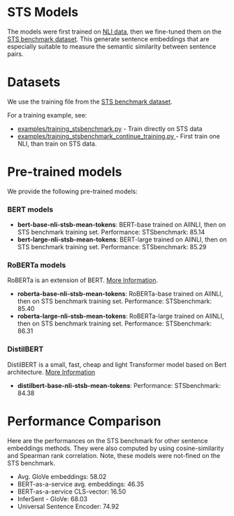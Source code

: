 # STS Models
The models were first trained on [NLI data](nli-models.md), then we fine-tuned them on the  [STS benchmark dataset](http://ixa2.si.ehu.es/stswiki/index.php/STSbenchmark). This generate sentence embeddings that are especially suitable to measure the semantic similarity between sentence pairs.

# Datasets
We use the training file from the  [STS benchmark dataset](http://ixa2.si.ehu.es/stswiki/index.php/STSbenchmark).

For a training example, see:
- [examples/training_stsbenchmark.py](../../examples/training_stsbenchmark_transformers.py) - Train directly on STS data
- [examples/training_stsbenchmark_continue_training.py ](../../examples/training_stsbenchmark_continue_training.py) - First train one NLI, than train on STS data.

# Pre-trained models
 We provide the following pre-trained models:
 
### BERT models
- **bert-base-nli-stsb-mean-tokens**: BERT-base trained on AllNLI, then on STS benchmark training set. Performance: STSbenchmark: 85.14
- **bert-large-nli-stsb-mean-tokens**: BERT-large trained on AllNLI, then on STS benchmark training set. Performance: STSbenchmark: 85.29

### RoBERTa models
RoBERTa is an extension of BERT. [More Information](https://arxiv.org/abs/1907.11692).
- **roberta-base-nli-stsb-mean-tokens**: RoBERTa-base trained on AllNLI, then on STS benchmark training set. Performance: STSbenchmark: 85.40
- **roberta-large-nli-stsb-mean-tokens**: RoBERTa-large trained on AllNLI, then on STS benchmark training set. Performance: STSbenchmark: 86.31

### DistilBERT
DistilBERT is a small, fast, cheap and light Transformer model based on Bert architecture. [More Information](https://github.com/huggingface/transformers/tree/master/examples/distillation)
- **distilbert-base-nli-stsb-mean-tokens**: Performance: STSbenchmark: 84.38

# Performance Comparison
Here are the performances on the STS benchmark for other sentence embeddings methods. They were also computed by using cosine-similarity and Spearman rank correlation. Note, these models were not-fined on the STS benchmark.

- Avg. GloVe embeddings:  58.02 
- BERT-as-a-service avg. embeddings:  46.35 
- BERT-as-a-service CLS-vector: 16.50 
- InferSent - GloVe: 68.03 
- Universal Sentence Encoder: 74.92
